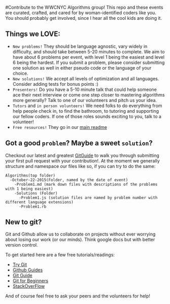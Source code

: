 #Contribute to the WWCNYC Algorithms group!
This repo and these events are curated, crafted, and cared for by woman-identified coders like you. You should probably get involved, since I hear all the cool kids are doing it.

## Things we LOVE:
* `New problems!` They should be language agnostic, vary widely in difficulty, and should take between 5-20 minutes to complete. We aim to have about 6 problems per event, with level 1 being the easiest and level 6 being the hardest. If you submit a problem, please consider submitting one solution as well in either pseudo code or the language of your choice.
* `New solutions!` We accept all levels of optimization and all languages. Consider adding tests for bonus points :)
* `Presenters!` Do you have a 5-10 minute talk that could help someone ace their next interview or come one step closer to mastering algorithms more generally? Talk to one of our volunteers and pitch us your idea.
* `Tutors` and `in person volunteers!` We need folks to do everything from help people check in, to find the bathroom, to tutoring and supporting our fellow coders. If one of those roles sounds exciting to you, talk to a volunteer!
* `Free resources!` They go in our [main readme](./README.md)

## Got a good `problem`? Maybe a sweet `solution`?
Checkout our latest and greatest [GitGuide](./gitGuide.md) to walk you through submitting your first pull request with your contribution!.
At the moment we generally structure and namespace our files like so, if you can try to do the same:
```
Algorithms(top folder)
  -October-22-2015(Folder, named by the date of event)
    -Problem1.md (mark down files with descriptions of the problems with 1 being easiest)
    -Solutions (Folder)
      -Problem1.js (solution files are named by problem number with different language extensions)
      -Problem1.rb
```

## New to git?
Git and Github allow us to collaborate on projects without ever worrying about losing our work (or our minds). Think google docs but with better version control.

To get started here are a few free tutorials/readings:
* [Try Git](https://try.github.io/levels/1/challenges/1)
* [Github Guides](https://guides.github.com/)
* [Git Guide](http://rogerdudler.github.io/git-guide/)
* [Git for Beginners](http://www.sitepoint.com/git-for-beginners/)
* [StackOverFlow](http://stackoverflow.com/questions/315911/git-for-beginners-the-definitive-practical-guide)

And of course feel free to ask your peers and the volunteers for help!
